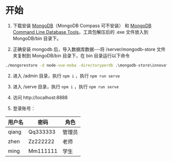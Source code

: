 # 开始

1. 下载安装 [MongoDB](https://www.mongodb.com/try/download/community)（MongoDB Compass 可不安装） 和 [MongoDB Command Line Database Tools](https://www.mongodb.com/try/download/database-tools)，工具包解压后的 .exe 文件放入到 MongoDB/bin 目录下。

1. 正确安装 mongodb 后，导入数据库数据---将 /server/mongodb-store 文件夹复制到 MongoDB/bin 目录下，在 bin 目录运行以下命令

``` cmd
./mongorestore -d node-vue-moba -directoryperdb .\mongodb-store\innovate-db\
```


2. 进入 /admin 目录，执行 `npm i` ，执行 `npm run serve`

3. 进入 /serve 目录，执行 `npm i` ，执行 `npm run serve`

4. 访问 http://localhost:8888

5. 登录账号：

|  用户名   | 密码  | 角色 |
|  ----  | ----  | ---- |
| qiang  | Qq333333 | 管理员 |
| zhen  | Zz222222 | 老师 |
| ming  | Mm111111 | 学生 |
